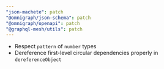 ```yaml
---
"json-machete": patch
"@omnigraph/json-schema": patch
"@omnigraph/openapi": patch
"@graphql-mesh/utils": patch
---
```


- Respect `pattern` of `number` types
- Dereference first-level circular dependencies properly in `dereferenceObject`
